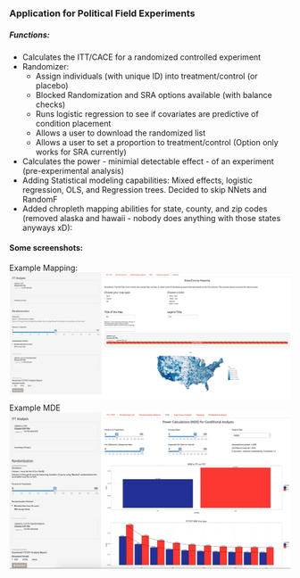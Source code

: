 ### Application for Political Field Experiments 

##### Functions:
* Calculates the ITT/CACE for a randomized controlled experiment
* Randomizer: 
    + Assign individuals (with unique ID) into treatment/control (or placebo) 
    + Blocked Randomization and SRA options available (with balance checks)
    + Runs logistic regression to see if covariates are predictive of condition placement
    + Allows a user to download the randomized list
    + Allows a user to set a proportion to treatment/control (Option only works for SRA currently)
* Calculates the power - minimial detectable effect - of an experiment (pre-experimental analysis)
* Adding Statistical modeling capabilities: Mixed effects, logistic regression, OLS, and Regression trees.  Decided to skip NNets and RandomF
* Added chropleth mapping abilities for state, county, and zip codes (removed alaska and hawaii - nobody does anything with those states anyways xD):

#### Some screenshots: 

Example Mapping:
![alt tag](https://github.com/jwyatt85/field_experiments/blob/master/data/mapping_pic.png)
Example MDE
![alt tag](https://github.com/jwyatt85/field_experiments/blob/master/data/MDE.png)




